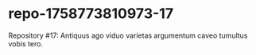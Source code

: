 # repo-1758773810973-17
Repository #17: Antiquus ago viduo varietas argumentum caveo tumultus vobis tero.
